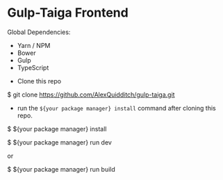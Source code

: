 # Gulp-Taiga Frontend

Global Dependencies:
- Yarn / NPM
- Bower
- Gulp
- TypeScript

* Clone this repo

$ git clone https://github.com/AlexQuidditch/gulp-taiga.git

* run the `${your package manager} install` command after cloning this repo.

$ ${your package manager} install

$ ${your package manager} run dev

or

$ ${your package manager} run build
